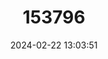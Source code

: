 ---
title: "153796"
category: "Procambarus bivittatus"
draft: false
date: 2024-02-22 13:03:51
languages:
  English: ["Ribbon Crayfish"]
---